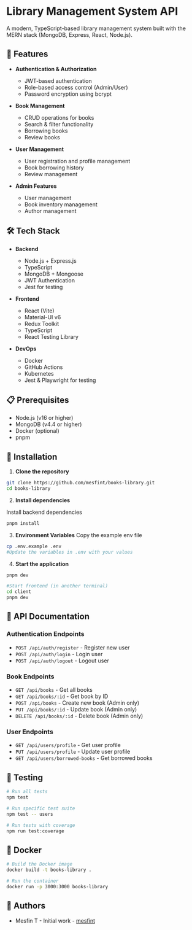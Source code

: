 # Library Management System API

A modern, TypeScript-based library management system built with the MERN stack (MongoDB, Express, React, Node.js).

## 🚀 Features

- **Authentication & Authorization**
  - JWT-based authentication
  - Role-based access control (Admin/User)
  - Password encryption using bcrypt

- **Book Management**
  - CRUD operations for books
  - Search & filter functionality
  - Borrowing books
  - Review books

- **User Management**
  - User registration and profile management
  - Book borrowing history
  - Review management

- **Admin Features**
  - User management
  - Book inventory management
  - Author management
  

## 🛠️ Tech Stack

- **Backend**
  - Node.js + Express.js
  - TypeScript
  - MongoDB + Mongoose
  - JWT Authentication
  - Jest for testing

- **Frontend**
  - React (Vite)
  - Material-UI v6
  - Redux Toolkit
  - TypeScript
  - React Testing Library

- **DevOps**
  - Docker
  - GitHub Actions
  - Kubernetes
  - Jest & Playwright for testing

## 📋 Prerequisites

- Node.js (v16 or higher)
- MongoDB (v4.4 or higher)
- Docker (optional)
- pnpm 

## 🔧 Installation

1. **Clone the repository**

```bash
git clone https://github.com/mesfint/books-library.git
cd books-library

```

2. **Install dependencies**

Install backend dependencies
```bash
pnpm install

```

3. **Environment Variables**
Copy the example env file
```bash
cp .env.example .env
#Update the variables in .env with your values

```

4. **Start the application**
```bash
pnpm dev

#Start frontend (in another terminal)
cd client
pnpm dev


```


## 📝 API Documentation

### Authentication Endpoints
- `POST /api/auth/register` - Register new user
- `POST /api/auth/login` - Login user
- `POST /api/auth/logout` - Logout user

### Book Endpoints
- `GET /api/books` - Get all books
- `GET /api/books/:id` - Get book by ID
- `POST /api/books` - Create new book (Admin only)
- `PUT /api/books/:id` - Update book (Admin only)
- `DELETE /api/books/:id` - Delete book (Admin only)

### User Endpoints
- `GET /api/users/profile` - Get user profile
- `PUT /api/users/profile` - Update user profile
- `GET /api/users/borrowed-books` - Get borrowed books

## 🧪 Testing

```bash
# Run all tests
npm test

# Run specific test suite
npm test -- users

# Run tests with coverage
npm run test:coverage
```

## 🐳 Docker

```bash
# Build the Docker image
docker build -t books-library .

# Run the container
docker run -p 3000:3000 books-library
```




## 👥 Authors

- Mesfin T - Initial work - [mesfint](https://github.com/mesfint)



